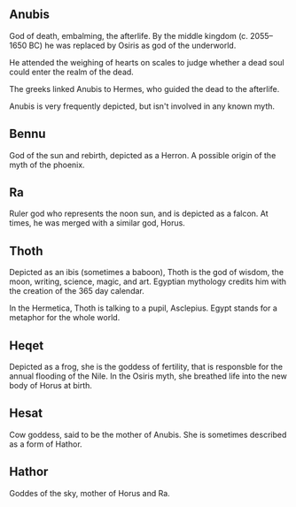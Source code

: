 

## Anubis
God of death, embalming, the afterlife.
By the middle kingdom (c. 2055–1650 BC) he was replaced by Osiris as god of the underworld.

He attended the weighing of hearts on scales to judge whether a dead soul could enter the realm of the dead. 

The greeks linked Anubis to Hermes, who guided the dead to the afterlife.

Anubis is very frequently depicted, but isn't involved in any known myth.

## Bennu

God of the sun and rebirth, depicted as a Herron. A possible origin of the myth of the phoenix.

## Ra
Ruler god who represents the noon sun, and is depicted as a falcon. At times, he was merged with a similar god, Horus.

## Thoth

Depicted as an ibis (sometimes a baboon), Thoth is the god of wisdom, the moon, writing, science, magic, and art. Egyptian mythology credits him with the creation of the 365 day calendar.

In the Hermetica, Thoth is talking to a pupil, Asclepius. Egypt stands for a metaphor for the whole world.

## Heqet

Depicted as a frog, she is the goddess of fertility, that is responsble for the annual flooding of the Nile. In the Osiris myth, she breathed life into the new body of Horus at birth.

## Hesat
Cow goddess, said to be the mother of Anubis. She is sometimes described as a form of Hathor.

## Hathor
Goddes of the sky, mother of Horus and Ra.
